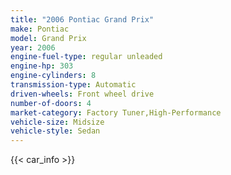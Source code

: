 ```yaml
---
title: "2006 Pontiac Grand Prix"
make: Pontiac
model: Grand Prix
year: 2006
engine-fuel-type: regular unleaded
engine-hp: 303
engine-cylinders: 8
transmission-type: Automatic
driven-wheels: Front wheel drive
number-of-doors: 4
market-category: Factory Tuner,High-Performance
vehicle-size: Midsize
vehicle-style: Sedan
---
```


{{< car_info >}}
